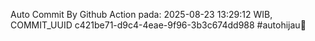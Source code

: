 Auto Commit By Github Action pada: 2025-08-23 13:29:12 WIB, COMMIT_UUID c421be71-d9c4-4eae-9f96-3b3c674dd988 #autohijau🗿

